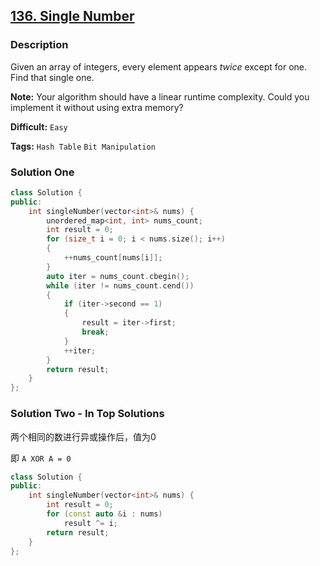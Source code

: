 ## [136. Single Number](https://leetcode.com/problems/single-number/#/description)

### Description

Given an array of integers, every element appears *twice* except for one. Find that single one.

**Note:**
Your algorithm should have a linear runtime complexity. Could you implement it without using extra memory?



**Difficult:** `Easy`

**Tags:** `Hash Table` `Bit Manipulation`



### Solution One

```c++
class Solution {
public:
	int singleNumber(vector<int>& nums) {
		unordered_map<int, int> nums_count;
		int result = 0;
		for (size_t i = 0; i < nums.size(); i++)
		{
			++nums_count[nums[i]];
		}
		auto iter = nums_count.cbegin();
		while (iter != nums_count.cend())
		{
			if (iter->second == 1)
			{
				result = iter->first;
				break;
			}
			++iter;
		}
		return result;
	}
};
```



### Solution Two - In Top Solutions

两个相同的数进行异或操作后，值为0

即 `A XOR A = 0`

```c++
class Solution {
public:
	int singleNumber(vector<int>& nums) {
		int result = 0;
		for (const auto &i : nums)
			result ^= i;
		return result;
	}
};
```


